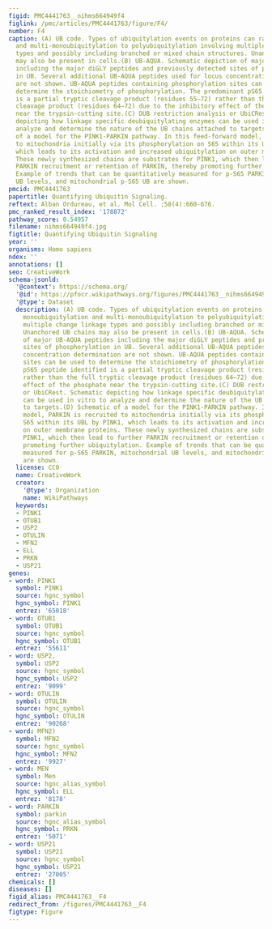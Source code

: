 ```yaml
---
figid: PMC4441763__nihms664949f4
figlink: /pmc/articles/PMC4441763/figure/F4/
number: F4
caption: (A) UB code. Types of ubiquitylation events on proteins can range from monoubiquitylation
  and multi-monoubiquitylation to polyubiquitylation involving multiple change linkage
  types and possibly including branched or mixed chain structures. Unanchored UB chains
  may also be present in cells.(B) UB-AQUA. Schematic depiction of major UB-AQUA peptides
  including the major diGLY peptides and previously detected sites of phosphorylation
  in UB. Several additional UB-AQUA peptides used for locus concentration determination
  are not shown. UB-AQUA peptides containing phosphorylation sites can be used to
  determine the stoichiometry of phosphorylation. The predominant pS65 peptide identified
  is a partial tryptic cleavage product (residues 55–72) rather than the full tryptic
  cleavage product (residues 64–72) due to the inhibitory effect of the phosphate
  near the trypsin-cutting site.(C) DUB restriction analysis or UbiCRest. Schematic
  depicting how linkage specific deubiquitylating enzymes can be used in vitro to
  analyze and determine the nature of the UB chains attached to targets.(D) Schematic
  of a model for the PINK1-PARKIN pathway. In this feed-forward model, PARKIN is recruited
  to mitochondria initially via its phosphorylation on S65 within its UBL by PINK1,
  which leads to its activation and increased ubiquitylation on outer membrane proteins.
  These newly synthesized chains are substrates for PINK1, which then lead to further
  PARKIN recruitment or retention of PARKIN, thereby promoting further ubiquitylation.
  Example of trends that can be quantitatively measured for p-S65 PARKIN, mitochondrial
  UB levels, and mitochondrial p-S65 UB are shown.
pmcid: PMC4441763
papertitle: Quantifying Ubiquitin Signaling.
reftext: Alban Ordureau, et al. Mol Cell. ;58(4):660-676.
pmc_ranked_result_index: '178872'
pathway_score: 0.54957
filename: nihms664949f4.jpg
figtitle: Quantifying Ubiquitin Signaling
year: ''
organisms: Homo sapiens
ndex: ''
annotations: []
seo: CreativeWork
schema-jsonld:
  '@context': https://schema.org/
  '@id': https://pfocr.wikipathways.org/figures/PMC4441763__nihms664949f4.html
  '@type': Dataset
  description: (A) UB code. Types of ubiquitylation events on proteins can range from
    monoubiquitylation and multi-monoubiquitylation to polyubiquitylation involving
    multiple change linkage types and possibly including branched or mixed chain structures.
    Unanchored UB chains may also be present in cells.(B) UB-AQUA. Schematic depiction
    of major UB-AQUA peptides including the major diGLY peptides and previously detected
    sites of phosphorylation in UB. Several additional UB-AQUA peptides used for locus
    concentration determination are not shown. UB-AQUA peptides containing phosphorylation
    sites can be used to determine the stoichiometry of phosphorylation. The predominant
    pS65 peptide identified is a partial tryptic cleavage product (residues 55–72)
    rather than the full tryptic cleavage product (residues 64–72) due to the inhibitory
    effect of the phosphate near the trypsin-cutting site.(C) DUB restriction analysis
    or UbiCRest. Schematic depicting how linkage specific deubiquitylating enzymes
    can be used in vitro to analyze and determine the nature of the UB chains attached
    to targets.(D) Schematic of a model for the PINK1-PARKIN pathway. In this feed-forward
    model, PARKIN is recruited to mitochondria initially via its phosphorylation on
    S65 within its UBL by PINK1, which leads to its activation and increased ubiquitylation
    on outer membrane proteins. These newly synthesized chains are substrates for
    PINK1, which then lead to further PARKIN recruitment or retention of PARKIN, thereby
    promoting further ubiquitylation. Example of trends that can be quantitatively
    measured for p-S65 PARKIN, mitochondrial UB levels, and mitochondrial p-S65 UB
    are shown.
  license: CC0
  name: CreativeWork
  creator:
    '@type': Organization
    name: WikiPathways
  keywords:
  - PINK1
  - OTUB1
  - USP2
  - OTULIN
  - MFN2
  - ELL
  - PRKN
  - USP21
genes:
- word: PINK1
  symbol: PINK1
  source: hgnc_symbol
  hgnc_symbol: PINK1
  entrez: '65018'
- word: OTUB1
  symbol: OTUB1
  source: hgnc_symbol
  hgnc_symbol: OTUB1
  entrez: '55611'
- word: USP2,
  symbol: USP2
  source: hgnc_symbol
  hgnc_symbol: USP2
  entrez: '9099'
- word: OTULIN
  symbol: OTULIN
  source: hgnc_symbol
  hgnc_symbol: OTULIN
  entrez: '90268'
- word: MFN2)
  symbol: MFN2
  source: hgnc_symbol
  hgnc_symbol: MFN2
  entrez: '9927'
- word: MEN
  symbol: Men
  source: hgnc_alias_symbol
  hgnc_symbol: ELL
  entrez: '8178'
- word: PARKIN
  symbol: parkin
  source: hgnc_alias_symbol
  hgnc_symbol: PRKN
  entrez: '5071'
- word: USP21
  symbol: USP21
  source: hgnc_symbol
  hgnc_symbol: USP21
  entrez: '27005'
chemicals: []
diseases: []
figid_alias: PMC4441763__F4
redirect_from: /figures/PMC4441763__F4
figtype: Figure
---
```

